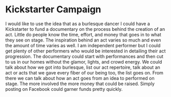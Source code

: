 # Kickstarter Campaign 

I would like to use the idea that as a burlesque dancer I could have a Kickstarter to fund a documentary on 
the process behind the creation of an act. Little do people know the time, effort, and money that goes in to what they
see on stage. The inspiration behind an act varies so much and even the amount of time varies as well. I am independent
performer but I could get plenty of other performers who would be interested in detailing their act progression. The 
documentary could start with performances and then cut to us in our homes without the glamor, lights, and crowd energy. 
We could talk about how we got into burlesque, list our act repertoire, talk about an act or acts that we gave every 
fiber of our being too, the list goes on. From there we can talk about how an act goes from an idea to performed on stage.
The more involved the more money that could be raised. Simply posting on Facebook could garner funds pretty quickly. 

